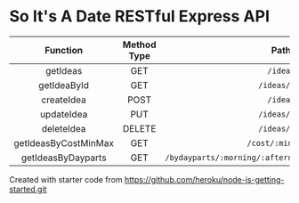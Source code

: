 # So It's A Date RESTful Express API

| Function | Method Type  | Path |
| :-----: | :-: | :-: |
| getIdeas | GET | `/ideas`
| getIdeaById | GET | `/ideas/:id`
| createIdea | POST | `/ideas`
| updateIdea | PUT | `/ideas/:id`
| deleteIdea | DELETE | `/ideas/:id`
| getIdeasByCostMinMax | GET | `/cost/:min/:max`
| getIdeasByDayparts | GET | `/bydayparts/:morning/:afternoon/:evening/:overnight`

Created with starter code from https://github.com/heroku/node-js-getting-started.git

